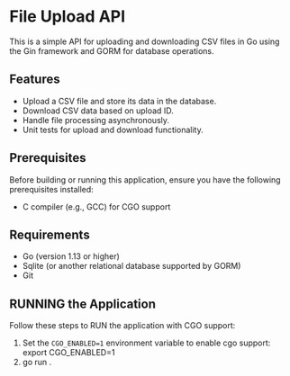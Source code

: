 # File Upload API

This is a simple API for uploading and downloading CSV files in Go using the Gin framework and GORM for database operations.

## Features

- Upload a CSV file and store its data in the database.
- Download CSV data based on upload ID.
- Handle file processing asynchronously.
- Unit tests for upload and download functionality.

## Prerequisites

Before building or running this application, ensure you have the following prerequisites installed:
- C compiler (e.g., GCC) for CGO support 

## Requirements

- Go (version 1.13 or higher)
- Sqlite (or another relational database supported by GORM)
- Git


## RUNNING the Application

Follow these steps to RUN the application with CGO support:

1. Set the `CGO_ENABLED=1` environment variable to enable cgo support:
   export CGO_ENABLED=1
2. go run .
 
